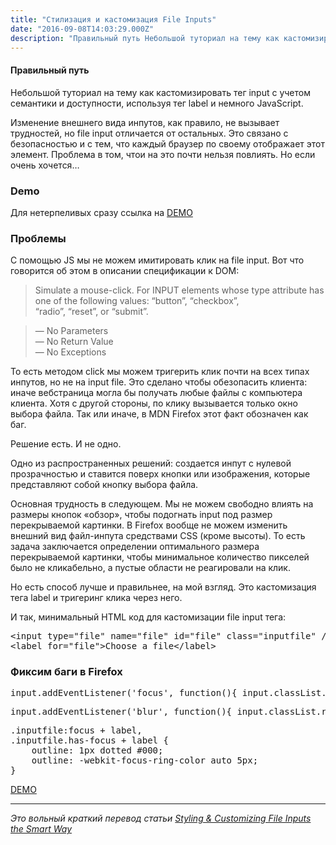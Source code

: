 ```yaml
---
title: "Стилизация и кастомизация File Inputs"
date: "2016-09-08T14:03:29.000Z"
description: "Правильный путь Небольшой туториал на тему как кастомизировать тег input с учетом семантики и доступности, используя тег label и"
---
```


<h4>Правильный путь</h4>
<p>Небольшой туториал на тему как кастомизировать тег input с учетом семантики и доступности, используя тег label и немного JavaScript.</p>
<p>Изменение внешнего вида инпутов, как правило, не вызывает трудностей, но file input отличается от остальных. Это связано с безопасностью и с тем, что каждый браузер по своему отображает этот элемент. Проблема в том, чтои на это почти нельзя повлиять. Но если очень хочется…</p>
<h3>Demo</h3>
<p>Для нетерпеливых сразу ссылка на <a href="https://majorov.su/tutorials/custom-fileInputs/index.html" target="_blank" rel="noopener noreferrer">DEMO</a></p>
<h3>Проблемы</h3>
<p>С помощью JS мы не можем имитировать клик на file input. Вот что говорится об этом в описании спецификации к DOM:</p>
<blockquote><p>Simulate a mouse-click. For INPUT elements whose type attribute has one of the following values: “button”, “checkbox”,<br />“radio”, “reset”, or “submit”.</p></blockquote>
<blockquote><p>&#8212; No Parameters<br />&#8212; No Return Value<br />&#8212; No Exceptions</p></blockquote>
<p>То есть методом click мы можем тригерить клик почти на всех типах инпутов, но не на input file. Это сделано чтобы обезопасить клиента: иначе вебстраница могла бы получать любые файлы с компьютера клиента. Хотя с другой стороны, по клику вызывается только окно выбора файла. Так или иначе, в MDN Firefox этот факт обозначен как баг.</p>
<p>Решение есть. И не одно.</p>
<p>Одно из распространенных решений: создается инпут с нулевой прозрачностью и ставится поверх кнопки или изображения, которые представляют собой кнопку выбора файла.</p>
<p>Основная трудность в следующем. Мы не можем свободно влиять на размеры кнопок «обзор», чтобы подогнать input под размер перекрываемой картинки. В Firefox вообще не можем изменить внешний вид файл-инпута средствами CSS (кроме высоты). То есть задача заключается определении оптимального размера перекрываемой картинки, чтобы минимальное количество пикселей было не кликабельно, а пустые области не реагировали на клик.</p>
<p>Но есть способ лучше и правильнее, на мой взгляд. Это кастомизация тега label и тригеринг клика через него.</p>
<p>И так, минимальный HTML код для кастомизации file input тега:</p>
<pre>&lt;input type="file" name="file" id="file" class="inputfile" /&gt;<br>&lt;label for="file"&gt;Choose a file&lt;/label&gt;</pre>

<h3>Фиксим баги в Firefox</h3>
<pre>input.addEventListener('focus', function(){ input.classList.add( 'has-focus' ); });</pre>
<pre>input.addEventListener('blur', function(){ input.classList.remove( 'has-focus' ); });</pre>
<pre>.inputfile:focus + label,<br>.inputfile.has-focus + label {<br>    outline: 1px dotted #000;<br>    outline: -webkit-focus-ring-color auto 5px;<br>}</pre>
<p><a href="https://majorov.su/tutorials/custom-fileInputs/index.html" target="_blank" rel="noopener noreferrer">DEMO</a></p>
<hr>
<p><em>Это вольный краткий перевод статьи </em><a href="http://tympanus.net/codrops/2015/09/15/styling-customizing-file-inputs-smart-way/" target="_blank" rel="noopener noreferrer"><em>Styling &amp; Customizing File Inputs the Smart Way</em></a></p>


